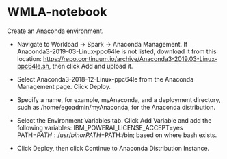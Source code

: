 # WMLA-notebook

Create an Anaconda environment.

   * Navigate to Workload -> Spark -> Anaconda Management. If Anaconda3-2019-03-Linux-ppc64le is not listed, download it from this location: https://repo.continuum.io/archive/Anaconda3-2019.03-Linux-ppc64le.sh, then click Add and upload it.
   * Select Anaconda3-2018-12-Linux-ppc64le from the Anaconda Management page. Click Deploy.
   * Specify a name, for example, myAnaconda, and a deployment directory, such as /home/egoadmin/myAnaconda, for the Anaconda distribution.
   * Select the Environment Variables tab. Click Add Variable and add the following variables:
    IBM_POWERAI_LICENSE_ACCEPT=yes
    PATH=$PATH:/usr/bin or PATH=$PATH:/bin; based on where bash exists.

   * Click Deploy, then click Continue to Anaconda Distribution Instance.

